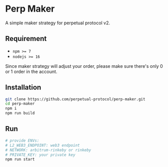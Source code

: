 # Perp Maker

A simple maker strategy for perpetual protocol v2.

## Requirement

-   `npm >= 7`
-   `nodejs >= 16`

Since maker strategy will adjust your order, please make sure there's only 0 or 1 order in the account.

## Installation

```bash
git clone https://github.com/perpetual-protocol/perp-maker.git
cd perp-maker
npm i
npm run build
```

## Run

```bash
# provide ENVs:
# L2_WEB3_ENDPOINT: web3 endpoint
# NETWORK: arbitrum-rinkeby or rinkeby
# PRIVATE_KEY: your private key
npm run start
```
